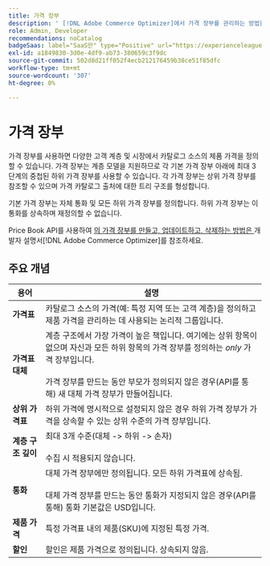 ```yaml
---
title: 가격 장부
description: ' [!DNL Adobe Commerce Optimizer]에서 가격 장부를 관리하는 방법을 알아보세요.'
role: Admin, Developer
recommendations: noCatalog
badgeSaas: label="SaaS만" type="Positive" url="https://experienceleague.adobe.com/ko/docs/commerce/user-guides/product-solutions" tooltip="Adobe Commerce as a Cloud Service 및 Adobe Commerce Optimizer 프로젝트에만 적용됩니다(Adobe 관리 SaaS 인프라)."
exl-id: a1849830-3d0e-4df9-ab73-380659c3f9dc
source-git-commit: 502d8d21ff052f4ecb212176459b38ce51f85dfc
workflow-type: tm+mt
source-wordcount: '307'
ht-degree: 0%

---
```


# 가격 장부

가격 장부를 사용하면 다양한 고객 계층 및 시장에서 카탈로그 소스의 제품 가격을 정의할 수 있습니다. 가격 장부는 계층 모델을 지원하므로 각 기본 가격 장부 아래에 최대 3단계의 중첩된 하위 가격 장부를 사용할 수 있습니다. 각 가격 장부는 상위 가격 장부를 참조할 수 있으며 가격 카탈로그 출처에 대한 트리 구조를 형성합니다.

기본 가격 장부는 자체 통화 및 모든 하위 가격 장부를 정의합니다. 하위 가격 장부는 이 통화를 상속하며 재정의할 수 없습니다.

Price Book API를 사용하여 [의 가격 장부를 만들고, 업데이트하고, 삭제하는 방법은 &#x200B;](https://developer.adobe.com/commerce/services/reference/rest/)개발자 설명서[!DNL Adobe Commerce Optimizer]를 참조하세요.

## 주요 개념

| 용어 | 설명 |
|------|-------------|
| **가격표** | 카탈로그 소스의 가격(예: 특정 지역 또는 고객 계층)을 정의하고 제품 가격을 관리하는 데 사용되는 논리적 그룹입니다. |
| **가격표 대체** | 계층 구조에서 가장 가격이 높은 책입니다. 여기에는 상위 항목이 없으며 자신과 모든 하위 항목의 가격 장부를 정의하는 *only* 가격 장부입니다.<br/><br/>가격 장부를 만드는 동안 부모가 정의되지 않은 경우(API를 통해) 새 대체 가격 장부가 만들어집니다. |
| **상위 가격표** | 하위 가격에 명시적으로 설정되지 않은 경우 하위 가격 장부가 가격을 상속할 수 있는 상위 수준의 가격 장부입니다. |
| **계층 구조 깊이** | 최대 3개 수준(대체 -> 하위 -> 손자)<br/><br/>수집 시 적용되지 않습니다. |
| **통화** | 대체 가격 장부에만 정의됩니다. 모든 하위 가격표에 상속됨.<br/><br/>대체 가격 장부를 만드는 동안 통화가 지정되지 않은 경우(API를 통해) 통화 기본값은 USD입니다. |
| **제품 가격** | 특정 가격표 내의 제품(SKU)에 지정된 특정 가격. |
| **할인** | 할인은 제품 가격으로 정의됩니다. 상속되지 않음. |
